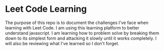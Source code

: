 # Leet Code Learning
The purpose of this repo is to document the challenges I've face when learning with Leet Code.
  I am using this learning platform to better understand javascript.
  I am learning how to problem solve by breaking them down to its simplest form and attacking it slowly until it works completely.
  I will also be reviewing what I've learned so I don't forget.
